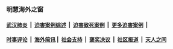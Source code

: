 
### 明慧海外之窗

####  [武汉肺炎](indexes/365.md?t=05292200) &nbsp;|&nbsp;  [迫害案例综述](indexes/328.md?t=05292200) &nbsp;|&nbsp; [迫害致死案例](indexes/277.md?t=05292200)  &nbsp;|&nbsp; [更多迫害案例](indexes/81.md?t=05292200)  &nbsp;|&nbsp; 
####  [时事评论](indexes/19.md?t=05292200) &nbsp;|&nbsp; [海外简讯](indexes/245.md?t=05292200)&nbsp;|&nbsp;  [社会支持](indexes/140.md?t=05292200) &nbsp;|&nbsp; [褒奖决议](indexes/282.md?t=05292200) &nbsp;|&nbsp; [社区报道](indexes/91.md?t=05292200)  &nbsp;|&nbsp; [天人之间](indexes/78.md?t=05292200) 

